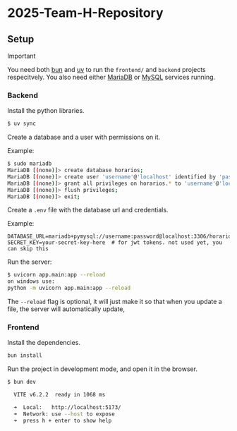 # 2025-Team-H-Repository

## Setup

> [!IMPORTANT]
> You need both [bun](https://bun.sh/) and [uv](https://docs.astral.sh/uv/getting-started/installation/) to run the `frontend/` and `backend` projects respecitvely.
> You also need either [MariaDB](https://mariadb.org/) or [MySQL](https://dev.mysql.com/downloads/installer/) services running.

### Backend
Install the python libraries.
```sh
$ uv sync
```

Create a database and a user with permissions on it.

Example:
```sh
$ sudo mariadb
MariaDB [(none)]> create database horarios;
MariaDB [(none)]> create user 'username'@'localhost' identified by 'password';
MariaDB [(none)]> grant all privileges on horarios.* to 'username'@'localhost';
MariaDB [(none)]> flush privileges;
MariaDB [(none)]> exit;
```

Create a `.env` file with the database url and credentials.

Example:
```env
DATABASE_URL=mariadb+pymysql://username:password@localhost:3306/horarios
SECRET_KEY=your-secret-key-here  # for jwt tokens. not used yet, you can skip this
```

Run the server:
```sh
$ uvicorn app.main:app --reload
on windows use:
python -m uvicorn app.main:app --reload
```
The `--reload` flag is optional, it will just make it so that when you update a file, the server will automatically update,

### Frontend

Install the dependencies.
```sh
bun install
```

Run the project in development mode, and open it in the browser.
```sh
$ bun dev

  VITE v6.2.2  ready in 1068 ms

  ➜  Local:   http://localhost:5173/
  ➜  Network: use --host to expose
  ➜  press h + enter to show help
```
